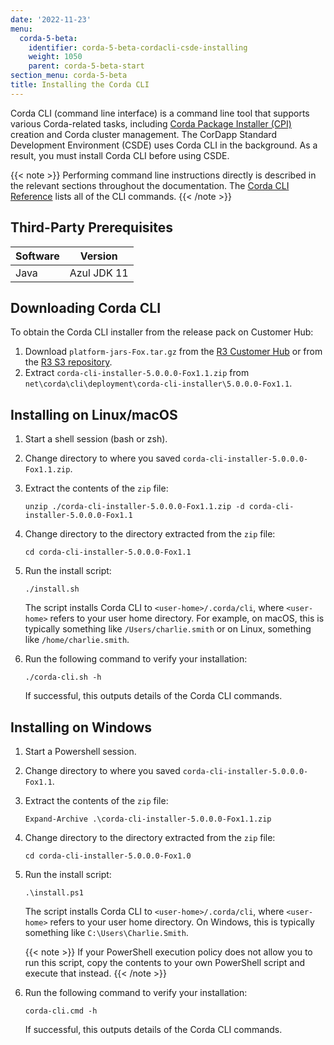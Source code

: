 ```yaml
---
date: '2022-11-23'
menu:
  corda-5-beta:
    identifier: corda-5-beta-cordacli-csde-installing
    weight: 1050
    parent: corda-5-beta-start
section_menu: corda-5-beta
title: Installing the Corda CLI
---
```


Corda CLI (command line interface) is a command line tool that supports various Corda-related tasks, including [Corda Package Installer (CPI)](../../introduction/key-concepts.html#corda-package-installer-cpi) creation and Corda cluster management.
The CorDapp Standard Development Environment (CSDE) uses Corda CLI in the background. As a result, you must install Corda CLI before using CSDE.

{{< note >}}
Performing command line instructions directly is described in the relevant sections throughout the documentation. The [Corda CLI Reference](../../corda-cli-reference/overview.md) lists all of the CLI commands.
{{< /note >}}

## Third-Party Prerequisites

Software | Version
---------|------------
Java     | Azul JDK 11

## Downloading Corda CLI

To obtain the Corda CLI installer from the release pack on Customer Hub:
1. Download `platform-jars-Fox.tar.gz` from the [R3 Customer Hub](https://r3.force.com/) or from the [R3 S3 repository](https://download.corda.net/packages/corda-cli-downloader/5.0.0.0-Fox1.1/corda-cli-downloader-5.0.0.0-Fox1.1.zip).
2. Extract `corda-cli-installer-5.0.0.0-Fox1.1.zip` from `net\corda\cli\deployment\corda-cli-installer\5.0.0.0-Fox1.1`.


## Installing on Linux/macOS

1. Start a shell session (bash or zsh).
2. Change directory to where you saved `corda-cli-installer-5.0.0.0-Fox1.1.zip`.
3. Extract the contents of the `zip` file:
   ```shell
   unzip ./corda-cli-installer-5.0.0.0-Fox1.1.zip -d corda-cli-installer-5.0.0.0-Fox1.1
   ```
4. Change directory to the directory extracted from the `zip` file:
   ```shell
   cd corda-cli-installer-5.0.0.0-Fox1.1
   ```
5. Run the install script:
   ```shell
   ./install.sh
   ```
   The script installs Corda CLI to `<user-home>/.corda/cli`, where `<user-home>` refers to your user home directory. For example, on macOS, this is typically something like `/Users/charlie.smith` or on Linux, something like `/home/charlie.smith`.

6. Run the following command to verify your installation:
   ```shell
   ./corda-cli.sh -h
   ```
   If successful, this outputs details of the Corda CLI commands.

## Installing on Windows

1. Start a Powershell session.
2. Change directory to where you saved `corda-cli-installer-5.0.0.0-Fox1.1`.
3. Extract the contents of the `zip` file:
   ```shell
   Expand-Archive .\corda-cli-installer-5.0.0.0-Fox1.1.zip
   ```
4. Change directory to the directory extracted from the `zip` file:
   ```shell
   cd corda-cli-installer-5.0.0.0-Fox1.0
   ```
5. Run the install script:
   ```shell
   .\install.ps1
   ```
   The script installs Corda CLI to `<user-home>/.corda/cli`, where `<user-home>` refers to your user home directory. On Windows, this is typically something like `C:\Users\Charlie.Smith`.

   {{< note >}}
   If your PowerShell execution policy does not allow you to run this script, copy the contents to your own PowerShell script and execute that instead.
   {{< /note >}}

6. Run the following command to verify your installation:
     ```shell
     corda-cli.cmd -h
     ```
    If successful, this outputs details of the Corda CLI commands.
